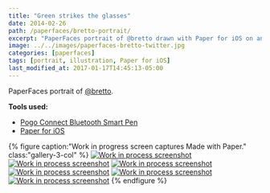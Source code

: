 ```yaml
---
title: "Green strikes the glasses"
date: 2014-02-26
path: /paperfaces/bretto-portrait/
excerpt: "PaperFaces portrait of @bretto drawn with Paper for iOS on an iPad."
image: ../../images/paperfaces-bretto-twitter.jpg
categories: [paperfaces]
tags: [portrait, illustration, Paper for iOS]
last_modified_at: 2017-01-17T14:45:13-05:00
---
```


PaperFaces portrait of [@bretto](https://twitter.com/bretto).

**Tools used:**

- [Pogo Connect Bluetooth Smart Pen](https://www.amazon.com/gp/product/B009K448L4/ref=as_li_ss_tl?ie=UTF8&camp=1789&creative=390957&creativeASIN=B009K448L4&linkCode=as2&tag=mademist-20)
- [Paper for iOS](https://paper.bywetransfer.com/)

{% figure caption:"Work in progress screen captures Made with Paper." class:"gallery-3-col" %}
[![Work in process screenshot](../../images/paperfaces-bretto-process-1-600.jpg)](../../images/paperfaces-bretto-process-1-lg.jpg)
[![Work in process screenshot](../../images/paperfaces-bretto-process-2-600.jpg)](../../images/paperfaces-bretto-process-2-lg.jpg)
[![Work in process screenshot](../../images/paperfaces-bretto-process-3-600.jpg)](../../images/paperfaces-bretto-process-3-lg.jpg)
[![Work in process screenshot](../../images/paperfaces-bretto-process-4-600.jpg)](../../images/paperfaces-bretto-process-4-lg.jpg)
[![Work in process screenshot](../../images/paperfaces-bretto-process-5-600.jpg)](../../images/paperfaces-bretto-process-5-lg.jpg)
[![Work in process screenshot](../../images/paperfaces-bretto-process-6-600.jpg)](../../images/paperfaces-bretto-process-6-lg.jpg)
{% endfigure %}
